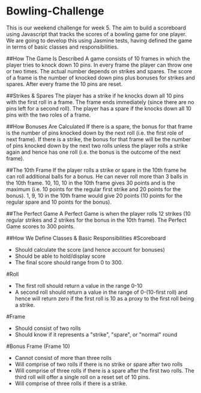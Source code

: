 Bowling-Challenge
=================

This is our weekend challenge for week 5.  The aim to build a scoreboard using Javascript that tracks the scores of a bowling game for one player.  We are going to develop this using Jasmine tests, having defined the game in terms of basic classes and responsibilities.

##How The Game Is Described
A game consists of 10 frames in which the player tries to knock down  10 pins. In every frame the player can throw one or two times. The actual number depends on strikes and spares. The score of a frame is the number of knocked down pins plus bonuses for strikes and spares. After every frame the 10 pins are reset. 

##Strikes & Spares
The player has a strike if he knocks down all 10 pins with the first roll in a frame. The frame ends immediately (since there are no pins left for a second roll).  The player has a spare if the knocks down all 10 pins with the two roles of a frame. 

##How Bonuses Are Calculated
If there is a spare, the bonus for that frame is the number of pins knocked down by the next roll (i.e. the first role of next frame).  If there is a strike, the bonus for that frame will be the number of pins knocked down by the next two rolls unless the player rolls a strike again and hence has one roll (i.e. the bonus is the outcome of the next frame).

##The 10th Frame
If the player rolls a strike or spare in the 10th frame he can roll  additional balls for a bonus.  He can never roll more than 3 balls in the 10th frame.  10, 10, 10 in the 10th frame gives 30 points and is the maximum (i.e. 10 points for the regular first strike and 20 points for the bonus).  1, 9, 10 in the 10th frame would give 20 points (10 points for the regular spare and 10 points for the bonus).


##The Perfect Game
A Perfect Game is when the player rolls 12 strikes (10 regular strikes and 2 strikes for the bonus in the 10th frame). The Perfect Game scores to 300 points.

##How We Define Classes & Basic Responsibilities
#Scoreboard
- Should calculate the score (and hence account for bonuses)
- Should be able to hold/display score
- The final score should range from 0 to 300.

#Roll
- The first roll should return a value in the range 0-10
- A second roll should return a value in the range of 0-(10-first roll) and hence will return zero if the first roll is 10 as a proxy to the first roll being a strike.

#Frame
- Should consist of two rolls
- Should know if it represents a "strike", "spare", or "normal" round

#Bonus Frame (Frame 10)
- Cannot consist of more than three rolls
- Will comprise of two rolls if there is no strike or spare after two rolls
- Will comprise of three rolls if there is a spare after the first two rolls.  The third roll will offer a single roll on a reset set of 10 pins.
- Will comprise of three rolls if there is a strike.